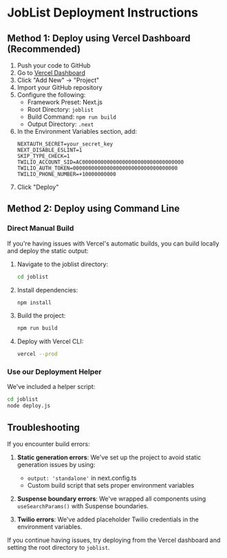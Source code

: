 # JobList Deployment Instructions

## Method 1: Deploy using Vercel Dashboard (Recommended)

1. Push your code to GitHub
2. Go to [Vercel Dashboard](https://vercel.com/dashboard)
3. Click "Add New" -> "Project"
4. Import your GitHub repository
5. Configure the following:
   - Framework Preset: Next.js
   - Root Directory: `joblist`
   - Build Command: `npm run build`
   - Output Directory: `.next`
6. In the Environment Variables section, add:
   ```
   NEXTAUTH_SECRET=your_secret_key
   NEXT_DISABLE_ESLINT=1
   SKIP_TYPE_CHECK=1
   TWILIO_ACCOUNT_SID=AC000000000000000000000000000000000
   TWILIO_AUTH_TOKEN=0000000000000000000000000000000000
   TWILIO_PHONE_NUMBER=+10000000000
   ```
7. Click "Deploy"

## Method 2: Deploy using Command Line

### Direct Manual Build

If you're having issues with Vercel's automatic builds, you can build locally and deploy the static output:

1. Navigate to the joblist directory:
   ```bash
   cd joblist
   ```

2. Install dependencies:
   ```bash
   npm install
   ```

3. Build the project:
   ```bash
   npm run build
   ```

4. Deploy with Vercel CLI:
   ```bash
   vercel --prod
   ```

### Use our Deployment Helper

We've included a helper script:

```bash
cd joblist
node deploy.js
```

## Troubleshooting

If you encounter build errors:

1. **Static generation errors**: We've set up the project to avoid static generation issues by using:
   - `output: 'standalone'` in next.config.ts
   - Custom build script that sets proper environment variables

2. **Suspense boundary errors**: We've wrapped all components using `useSearchParams()` with Suspense boundaries.

3. **Twilio errors**: We've added placeholder Twilio credentials in the environment variables.

If you continue having issues, try deploying from the Vercel dashboard and setting the root directory to `joblist`. 